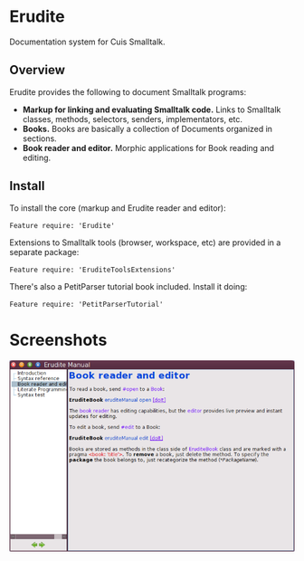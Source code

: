 # Erudite

Documentation system for Cuis Smalltalk.

## Overview

Erudite provides the following to document Smalltalk programs:

* **Markup for linking and evaluating Smalltalk code.** Links to Smalltalk classes, methods, selectors, senders, implementators, etc.
* **Books.** Books are basically a collection of Documents organized in sections.
* **Book reader and editor.** Morphic applications for Book reading and editing.

## Install

To install the core (markup and Erudite reader and editor):

```Smalltalk
Feature require: 'Erudite'
```

Extensions to Smalltalk tools (browser, workspace, etc) are provided in a separate package:

```Smalltalk
Feature require: 'EruditeToolsExtensions'
```

There's also a PetitParser tutorial book included. Install it doing:

```Smalltalk
Feature require: 'PetitParserTutorial'
```

# Screenshots

![Screenshot 1](Erudite.png)
